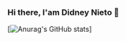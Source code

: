 ### Hi there, I'am Didney Nieto  👋

[![Anurag's GitHub stats](https://github-readme-stats.vercel.app/api?username=didneyn)]
